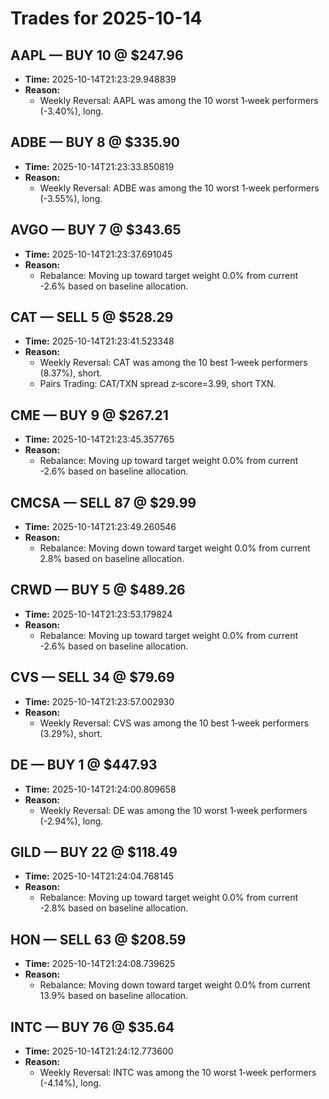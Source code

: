 # Trades for 2025-10-14

## AAPL — BUY 10 @ $247.96
- **Time:** 2025-10-14T21:23:29.948839
- **Reason:**
  - Weekly Reversal: AAPL was among the 10 worst 1‑week performers (-3.40%), long.

## ADBE — BUY 8 @ $335.90
- **Time:** 2025-10-14T21:23:33.850819
- **Reason:**
  - Weekly Reversal: ADBE was among the 10 worst 1‑week performers (-3.55%), long.

## AVGO — BUY 7 @ $343.65
- **Time:** 2025-10-14T21:23:37.691045
- **Reason:**
  - Rebalance: Moving up toward target weight 0.0% from current -2.6% based on baseline allocation.

## CAT — SELL 5 @ $528.29
- **Time:** 2025-10-14T21:23:41.523348
- **Reason:**
  - Weekly Reversal: CAT was among the 10 best 1‑week performers (8.37%), short.
  - Pairs Trading: CAT/TXN spread z‑score=3.99, short TXN.

## CME — BUY 9 @ $267.21
- **Time:** 2025-10-14T21:23:45.357765
- **Reason:**
  - Rebalance: Moving up toward target weight 0.0% from current -2.6% based on baseline allocation.

## CMCSA — SELL 87 @ $29.99
- **Time:** 2025-10-14T21:23:49.260546
- **Reason:**
  - Rebalance: Moving down toward target weight 0.0% from current 2.8% based on baseline allocation.

## CRWD — BUY 5 @ $489.26
- **Time:** 2025-10-14T21:23:53.179824
- **Reason:**
  - Rebalance: Moving up toward target weight 0.0% from current -2.6% based on baseline allocation.

## CVS — SELL 34 @ $79.69
- **Time:** 2025-10-14T21:23:57.002930
- **Reason:**
  - Weekly Reversal: CVS was among the 10 best 1‑week performers (3.29%), short.

## DE — BUY 1 @ $447.93
- **Time:** 2025-10-14T21:24:00.809658
- **Reason:**
  - Weekly Reversal: DE was among the 10 worst 1‑week performers (-2.94%), long.

## GILD — BUY 22 @ $118.49
- **Time:** 2025-10-14T21:24:04.768145
- **Reason:**
  - Rebalance: Moving up toward target weight 0.0% from current -2.8% based on baseline allocation.

## HON — SELL 63 @ $208.59
- **Time:** 2025-10-14T21:24:08.739625
- **Reason:**
  - Rebalance: Moving down toward target weight 0.0% from current 13.9% based on baseline allocation.

## INTC — BUY 76 @ $35.64
- **Time:** 2025-10-14T21:24:12.773600
- **Reason:**
  - Weekly Reversal: INTC was among the 10 worst 1‑week performers (-4.14%), long.

